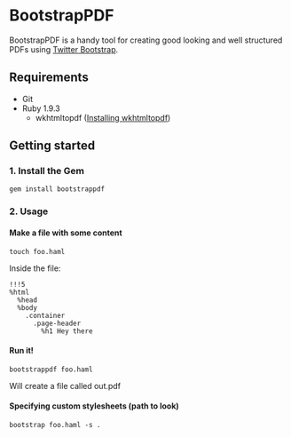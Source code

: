 # BootstrapPDF

BootstrapPDF is a handy tool for creating good looking and well structured PDFs
using [Twitter Bootstrap](http://twitter.github.com/bootstrap/).


## Requirements

- Git
- Ruby 1.9.3
  - wkhtmltopdf ([Installing wkhtmltopdf](https://github.com/pdfkit/pdfkit/wiki/Installing-WKHTMLTOPDF))


## Getting started

### 1. Install the Gem
    gem install bootstrappdf

### 2. Usage

#### Make a file with some content
    touch foo.haml

Inside the file:

    !!!5
    %html
      %head
      %body
        .container
          .page-header
            %h1 Hey there

#### Run it!

    bootstrappdf foo.haml

Will create a file called out.pdf

#### Specifying custom stylesheets (path to look)
    bootstrap foo.haml -s .
